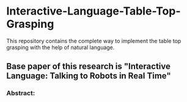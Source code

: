 # Interactive-Language-Table-Top-Grasping
This repository contains the complete way to implement the table top grasping with the help of natural language.

## Base paper of this research is "Interactive Language: Talking to Robots in Real Time"

### Abstract: 


